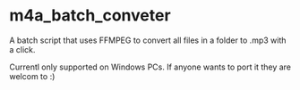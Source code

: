 # m4a_batch_conveter
A batch script that uses FFMPEG to convert all files in a folder to .mp3 with a click.

Currentl only supported on Windows PCs. If anyone wants to port it they are welcom to :)
